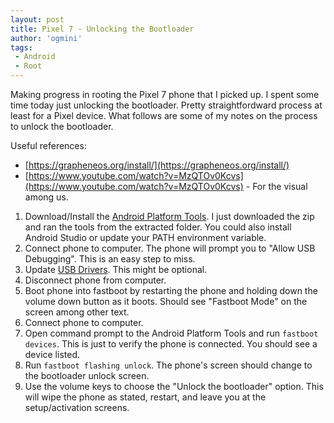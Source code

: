 ```yaml
---
layout: post
title: Pixel 7 - Unlocking the Bootloader
author: 'ogmini'
tags:
 - Android
 - Root
---
```


Making progress in rooting the Pixel 7 phone that I picked up. I spent some time today just unlocking the bootloader. Pretty straightfordward process at least for a Pixel device. What follows are some of my notes on the process to unlock the bootloader.

Useful references:

- [https://grapheneos.org/install/](https://grapheneos.org/install/)
- [https://www.youtube.com/watch?v=MzQTOv0Kcvs](https://www.youtube.com/watch?v=MzQTOv0Kcvs) - For the visual among us.

1. Download/Install the [Android Platform Tools](https://developer.android.com/tools/releases/platform-tools). I just downloaded the zip and ran the tools from the extracted folder. You could also install Android Studio or update your PATH environment variable.
2. Connect phone to computer. The phone will prompt you to "Allow USB Debugging". This is an easy step to miss.
3. Update [USB Drivers](https://developer.android.com/studio/run/oem-usb#InstallingDriver). This might be optional.
4. Disconnect phone from computer.
5. Boot phone into fastboot by restarting the phone and holding down the volume down button as it boots. Should see "Fastboot Mode" on the screen among other text.
6. Connect phone to computer.
7. Open command prompt to the Android Platform Tools and run `fastboot devices`. This is just to verify the phone is connected. You should see a device listed.
8. Run `fastboot flashing unlock`. The phone's screen should change to the bootloader unlock screen.
9. Use the volume keys to choose the "Unlock the bootloader" option. This will wipe the phone as stated, restart, and leave you at the setup/activation screens.
